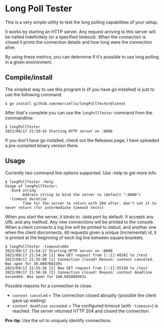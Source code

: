 # Long Poll Tester

This is a very simple utility to test the long polling capabilities of your setup.

It works by starting an HTTP server. Any request arriving to this server will be halted indefinitely (or a specified timeout).
When the connection is closed it prints the connection details and how long were the connection alive.

By using these metrics, you can determine if it's possible to use long polling in a given environment.

## Compile/install

The simplest way to use this program is (if you have go installed) is just to use the following command:
```
$ go install github.com/marcsello/longPollTester@latest
```

After that's complete you can use the `longPollTester` command from the commandline:

```
$ longPollTester
2023/09/17 21:59:43 Starting HTTP server on :8080
```

If you don't have go installed, check out the Releases page, I have uploaded a pre-compiled binary version there.

## Usage

Currently two command line options supported. Use -help to get more info:
```
$ longPollTester -help
Usage of longPollTester:
  -bind string
    	Address string to bind the server to (default ":8080")
  -timeout duration
    	Time for the server to return with 204 after, don't set it to never return (for intermediate timeout tests)
```

When you start the server, it binds to `:8080` port by default. It accepts any URL and any method. Any new connections will be printed to the console.
When a client connects a log line will be printed to stdout, and another one when the client disconnects. All requests given a unique (incremental) id, it is printed at the beginning of each log line between square brackets.

```
$ longPollTester -timeout=60s
2023/09/17 21:54:17 Starting HTTP server on :8080
2023/09/17 21:54:30 [1] New GET request from [::1]:40242 to /test
2023/09/17 21:55:00 [1] Connection closed! Reason: context canceled. Was open for 30.000760339s
2023/09/17 21:55:16 [2] New GET request from [::1]:35130 to /test
2023/09/17 21:56:16 [2] Connection closed! Reason: context deadline exceeded. Was open for 1m0.045066943s
```

Possible reasons for a connection to close: 
- `context canceled` = The connection closed abruptly (possible the client gave up waiting)   
- `context deadline exceeded` = The configured timeout (with `-timeout=`) is reached. The server returned HTTP 204 and closed the connection.

**Pro-tip:** Use the url to uniquely identify connections.